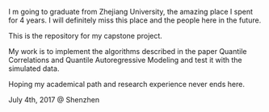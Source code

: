 I m going to graduate from Zhejiang University, the amazing place I spent for 4 years. I will definitely miss this place and the people here in the future.

This is the repository for my capstone project.

My work is to implement the algorithms described in the paper Quantile Correlations and Quantile Autoregressive Modeling and test it with the simulated data.

Hoping my academical path and research experience never ends here.

July 4th, 2017 @ Shenzhen